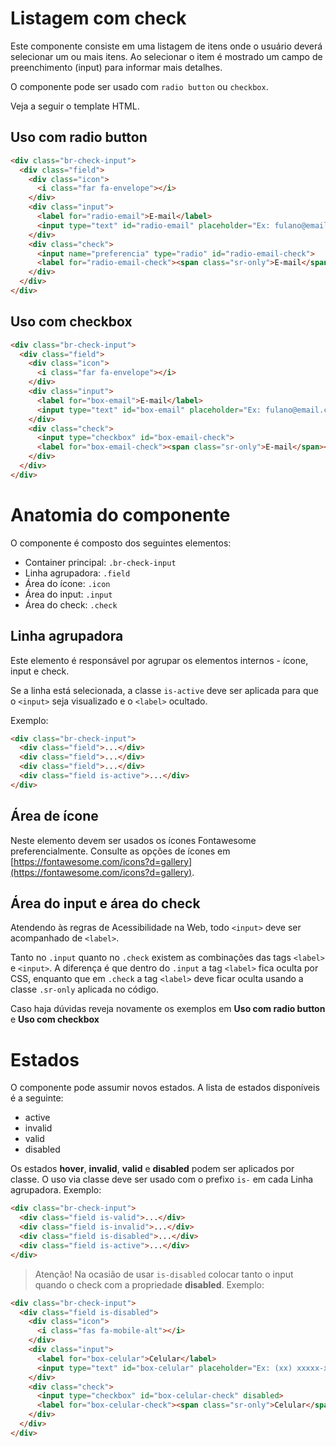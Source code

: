 # Listagem com check

Este componente consiste em uma listagem de itens onde o usuário deverá selecionar um ou mais itens. Ao selecionar o item é mostrado um campo de preenchimento (input) para informar mais detalhes.

O componente pode ser usado com `radio button` ou `checkbox`.

Veja a seguir o template HTML.

## Uso com radio button

```html
<div class="br-check-input">
  <div class="field">
    <div class="icon">
      <i class="far fa-envelope"></i>
    </div>
    <div class="input">
      <label for="radio-email">E-mail</label>
      <input type="text" id="radio-email" placeholder="Ex: fulano@email.com">
    </div>
    <div class="check">
      <input name="preferencia" type="radio" id="radio-email-check">
      <label for="radio-email-check"><span class="sr-only">E-mail</span></label>
    </div>
  </div>
</div>
```

## Uso com checkbox

```html
<div class="br-check-input">
  <div class="field">
    <div class="icon">
      <i class="far fa-envelope"></i>
    </div>
    <div class="input">
      <label for="box-email">E-mail</label>
      <input type="text" id="box-email" placeholder="Ex: fulano@email.com">
    </div>
    <div class="check">
      <input type="checkbox" id="box-email-check">
      <label for="box-email-check"><span class="sr-only">E-mail</span></label>
    </div>
  </div>
</div>
```

# Anatomia do componente

O componente é composto dos seguintes elementos:

- Container principal: `.br-check-input`
- Linha agrupadora: `.field`
- Área do ícone: `.icon`
- Área do input: `.input`
- Área do check: `.check`

## Linha agrupadora

Este elemento é responsável por agrupar os elementos internos - ícone, input e check.

Se a linha está selecionada, a classe `is-active` deve ser aplicada para que o `<input>` seja visualizado e o `<label>` ocultado.

Exemplo:

```html
<div class="br-check-input">
  <div class="field">...</div>
  <div class="field">...</div>
  <div class="field">...</div>
  <div class="field is-active">...</div>
</div>
```

## Área de ícone

Neste elemento devem ser usados os ícones Fontawesome preferencialmente. Consulte as opções de ícones em [https://fontawesome.com/icons?d=gallery](https://fontawesome.com/icons?d=gallery).

## Área do input e área do check

Atendendo às regras de Acessibilidade na Web, todo `<input>` deve ser acompanhado de `<label>`.

Tanto no `.input` quanto no `.check` existem as combinações das tags `<label>` e `<input>`. A diferença é que dentro do `.input` a tag `<label>` fica oculta por CSS, enquanto que em `.check` a tag `<label>` deve ficar oculta usando a classe `.sr-only` aplicada no código.

Caso haja dúvidas reveja novamente os exemplos em **Uso com radio button** e **Uso com checkbox**

# Estados

O componente pode assumir novos estados. A lista de estados disponíveis é a seguinte:

- active
- invalid
- valid
- disabled

Os estados **hover**, **invalid**, **valid** e **disabled** podem ser aplicados por classe. O uso via classe deve ser usado com o prefixo `is-` em cada Linha agrupadora. Exemplo:

```html
<div class="br-check-input">
  <div class="field is-valid">...</div>
  <div class="field is-invalid">...</div>
  <div class="field is-disabled">...</div>
  <div class="field is-active">...</div>
</div>
```

> Atenção! Na ocasião de usar `is-disabled` colocar tanto o input quando o check com a propriedade **disabled**. Exemplo:

```html
<div class="br-check-input">
  <div class="field is-disabled">
    <div class="icon">
      <i class="fas fa-mobile-alt"></i>
    </div>
    <div class="input">
      <label for="box-celular">Celular</label>
      <input type="text" id="box-celular" placeholder="Ex: (xx) xxxxx-xxxx" disabled>
    </div>
    <div class="check">
      <input type="checkbox" id="box-celular-check" disabled>
      <label for="box-celular-check"><span class="sr-only">Celular</span></label>
    </div>
  </div>
</div>
```
